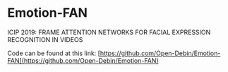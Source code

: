 # Emotion-FAN
ICIP 2019: FRAME ATTENTION NETWORKS FOR FACIAL EXPRESSION RECOGNITION IN VIDEOS

Code can be found at this link: [https://github.com/Open-Debin/Emotion-FAN](https://github.com/Open-Debin/Emotion-FAN)
